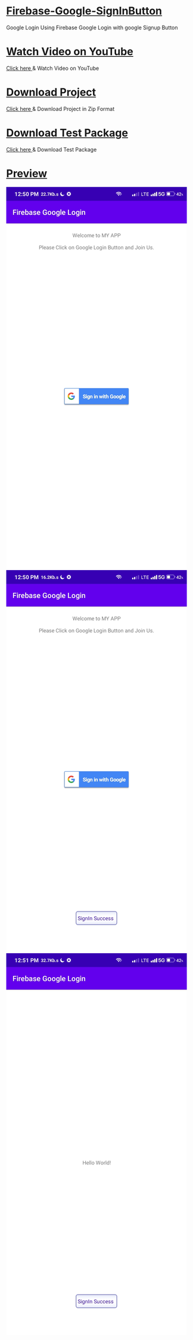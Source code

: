 # <a href="">Firebase-Google-SignInButton</a>
Google Login Using Firebase Google Login with google Signup Button

<h1><a href="">Watch Video on YouTube</a></h1>
<p><a href="">Click here </a>& Watch Video on YouTube</p>

<h1><a href="">Download Project</a></h1>

<p><a href="">Click here </a>& Download Project in Zip Format</p>

<h1><a href="">Download Test Package</a></h1>
<p><a href="">Click here </a>& Download Test Package</h1>
<h1><a href="https://github.com/kuttahaitu/firebase-google-signinbutton">Preview</a></h1>
<img src="https://github.com/kuttahaitu/firebase-google-signinbutton/blob/main/screenshots/screenshot2.png"></img>
<img src="https://github.com/kuttahaitu/firebase-google-signinbutton/blob/main/screenshots/screenshot1.png"></img>
<img src="https://github.com/kuttahaitu/firebase-google-signinbutton/blob/main/screenshots/screenshot3.png"></img>
